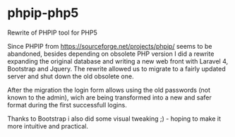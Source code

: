 # phpip-php5
Rewrite of PHPIP tool for PHP5

Since PHPIP from https://sourceforge.net/projects/phpip/ seems to be abandoned, besides depending on obsolete PHP version I did a rewrite expanding the original database and writing a new web front with Laravel 4, Bootstrap and Jquery.
The rewrite allowed us to migrate to a fairly updated server and shut down the old obsolete one.

After the migration the login form allows using the old passwords (not known to the admin), wich are being transformed into a new and safer format during the first successfull logins.

Thanks to Bootstrap i also did some visual tweaking ;) - hoping to make it more intuitive and practical.
